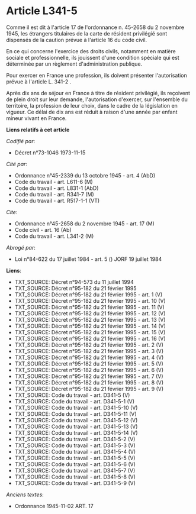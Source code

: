 # Article L341-5

Comme il est dit à l'article 17 de l'ordonnance n. 45-2658 du 2 novembre 1945, les étrangers titulaires de la carte de
résident privilégié sont dispensés de la caution prévue à l'article 16 du code civil.

En ce qui concerne l'exercice des droits civils, notamment en matière sociale et professionnelle, ils jouissent d'une
condition spéciale qui est déterminée par un règlement d'administration publique.

Pour exercer en France une profession, ils doivent présenter l'autorisation prévue à l'article L. 341-2 .

Après dix ans de séjour en France à titre de résident privilégié, ils reçoivent de plein droit sur leur demande,
l'autorisation d'exercer, sur l'ensemble du territoire, la profession de leur choix, dans le cadre de la législation en
vigueur. Ce délai de dix ans est réduit à raison d'une année par enfant mineur vivant en France.

**Liens relatifs à cet article**

_Codifié par_:

  - Décret n°73-1046 1973-11-15

_Cité par_:

  - Ordonnance n°45-2339 du 13 octobre 1945 - art. 4 (AbD)
  - Code du travail - art. L611-6 (M)
  - Code du travail - art. L831-1 (AbD)
  - Code du travail - art. R341-7 (M)
  - Code du travail - art. R517-1-1 (VT)

_Cite_:

  - Ordonnance n°45-2658 du 2 novembre 1945 - art. 17 (M)
  - Code civil - art. 16 (Ab)
  - Code du travail - art. L341-2 (M)

_Abrogé par_:

  - Loi n°84-622 du 17 juillet 1984 - art. 5 () JORF 19 juillet 1984

**Liens**:

  - TXT_SOURCE: Décret n°94-573 du 11 juillet 1994
  - TXT_SOURCE: Décret n°95-182 du 21 février 1995
  - TXT_SOURCE: Décret n°95-182 du 21 février 1995 - art. 1 (V)
  - TXT_SOURCE: Décret n°95-182 du 21 février 1995 - art. 10 (V)
  - TXT_SOURCE: Décret n°95-182 du 21 février 1995 - art. 11 (V)
  - TXT_SOURCE: Décret n°95-182 du 21 février 1995 - art. 12 (V)
  - TXT_SOURCE: Décret n°95-182 du 21 février 1995 - art. 13 (V)
  - TXT_SOURCE: Décret n°95-182 du 21 février 1995 - art. 14 (V)
  - TXT_SOURCE: Décret n°95-182 du 21 février 1995 - art. 15 (V)
  - TXT_SOURCE: Décret n°95-182 du 21 février 1995 - art. 16 (V)
  - TXT_SOURCE: Décret n°95-182 du 21 février 1995 - art. 2 (V)
  - TXT_SOURCE: Décret n°95-182 du 21 février 1995 - art. 3 (V)
  - TXT_SOURCE: Décret n°95-182 du 21 février 1995 - art. 4 (V)
  - TXT_SOURCE: Décret n°95-182 du 21 février 1995 - art. 5 (V)
  - TXT_SOURCE: Décret n°95-182 du 21 février 1995 - art. 6 (V)
  - TXT_SOURCE: Décret n°95-182 du 21 février 1995 - art. 7 (V)
  - TXT_SOURCE: Décret n°95-182 du 21 février 1995 - art. 8 (V)
  - TXT_SOURCE: Décret n°95-182 du 21 février 1995 - art. 9 (V)
  - TXT_SOURCE: Code du travail - art. D341-5 (V)
  - TXT_SOURCE: Code du travail - art. D341-5-1 (V)
  - TXT_SOURCE: Code du travail - art. D341-5-10 (V)
  - TXT_SOURCE: Code du travail - art. D341-5-11 (V)
  - TXT_SOURCE: Code du travail - art. D341-5-12 (V)
  - TXT_SOURCE: Code du travail - art. D341-5-13 (V)
  - TXT_SOURCE: Code du travail - art. D341-5-14 (V)
  - TXT_SOURCE: Code du travail - art. D341-5-2 (V)
  - TXT_SOURCE: Code du travail - art. D341-5-3 (V)
  - TXT_SOURCE: Code du travail - art. D341-5-4 (V)
  - TXT_SOURCE: Code du travail - art. D341-5-5 (V)
  - TXT_SOURCE: Code du travail - art. D341-5-6 (V)
  - TXT_SOURCE: Code du travail - art. D341-5-7 (V)
  - TXT_SOURCE: Code du travail - art. D341-5-8 (V)
  - TXT_SOURCE: Code du travail - art. D341-5-9 (V)

_Anciens textes_:

  - Ordonnance 1945-11-02 ART. 17
